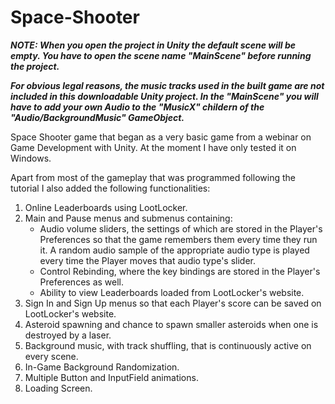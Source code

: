 # Space-Shooter

***NOTE: When you open the project in Unity the default scene will be empty. You have to open the scene name "MainScene" before running the project.***

***For obvious legal reasons, the music tracks used in the built game are not included in this downloadable Unity project. In the "MainScene" you will have to add your own Audio to the "MusicX" childern of the "Audio/BackgroundMusic" GameObject.***

Space Shooter game that began as a very basic game from a webinar on Game Development with Unity. At the moment I have only tested it on Windows.

Apart from most of the gameplay that was programmed following the tutorial I also added the following functionalities:
1. Online Leaderboards using LootLocker.
2. Main and Pause menus and submenus containing:
   - Audio volume sliders, the settings of which are stored in the Player's Preferences so that the game remembers them every time they run it. A random audio sample of the appropriate audio type is played every time the Player moves that audio type's slider.
   - Control Rebinding, where the key bindings are stored in the Player's Preferences as well.
   - Ability to view Leaderboards loaded from LootLocker's website.
3. Sign In and Sign Up menus so that each Player's score can be saved on LootLocker's website.
4. Asteroid spawning and chance to spawn smaller asteroids when one is destroyed by a laser.
5. Background music, with track shuffling, that is continuously active on every scene.
6. In-Game Background Randomization.
7. Multiple Button and InputField animations.
8. Loading Screen.
